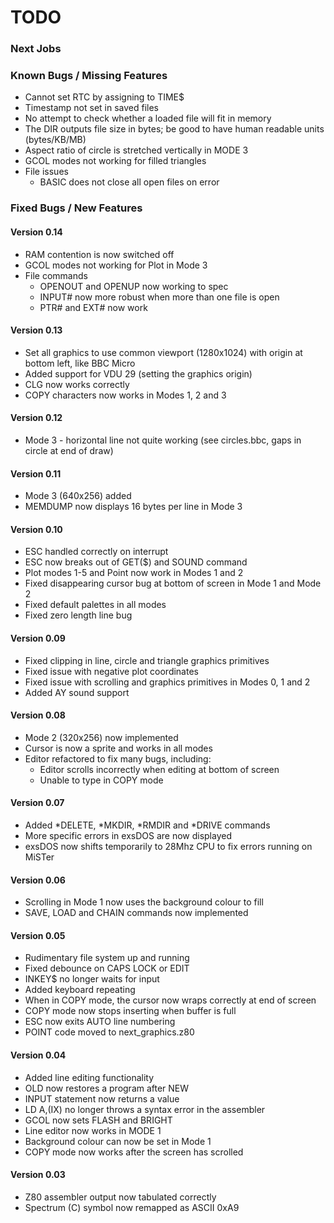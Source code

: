 # TODO
### Next Jobs
### Known Bugs / Missing Features
- Cannot set RTC by assigning to TIME$
- Timestamp not set in saved files
- No attempt to check whether a loaded file will fit in memory
- The DIR outputs file size in bytes; be good to have human readable units (bytes/KB/MB)
- Aspect ratio of circle is stretched vertically in MODE 3
- GCOL modes not working for filled triangles
- File issues
	- BASIC does not close all open files on error
### Fixed Bugs / New Features
#### Version 0.14
- RAM contention is now switched off
- GCOL modes not working for Plot in Mode 3
- File commands
	- OPENOUT and OPENUP now working to spec
	- INPUT# now more robust when more than one file is open
	- PTR# and EXT# now work
#### Version 0.13
- Set all graphics to use common viewport (1280x1024) with origin at bottom left, like BBC Micro
- Added support for VDU 29 (setting the graphics origin)
- CLG now works correctly
- COPY characters now works in Modes 1, 2 and 3
#### Version 0.12
- Mode 3 - horizontal line not quite working (see circles.bbc, gaps in circle at end of draw)
#### Version 0.11
- Mode 3 (640x256) added
- MEMDUMP now displays 16 bytes per line in Mode 3
#### Version 0.10
- ESC handled correctly on interrupt
- ESC now breaks out of GET($) and SOUND command
- Plot modes 1-5 and Point now work in Modes 1 and 2
- Fixed disappearing cursor bug at bottom of screen in Mode 1 and Mode 2
- Fixed default palettes in all modes
- Fixed zero length line bug
#### Version 0.09
- Fixed clipping in line, circle and triangle graphics primitives
- Fixed issue with negative plot coordinates
- Fixed issue with scrolling and graphics primitives in Modes 0, 1 and 2
- Added AY sound support
#### Version 0.08
- Mode 2 (320x256) now implemented
- Cursor is now a sprite and works in all modes
- Editor refactored to fix many bugs, including:
	- Editor scrolls incorrectly when editing at bottom of screen
	- Unable to type in COPY mode
#### Version 0.07
- Added *DELETE, *MKDIR, *RMDIR and *DRIVE commands
- More specific errors in exsDOS are now displayed
- exsDOS now shifts temporarily to 28Mhz CPU to fix errors running on MiSTer
#### Version 0.06
- Scrolling in Mode 1 now uses the background colour to fill
- SAVE, LOAD and CHAIN commands now implemented
#### Version 0.05
- Rudimentary file system up and running
- Fixed debounce on CAPS LOCK or EDIT
- INKEY$ no longer waits for input
- Added keyboard repeating
- When in COPY mode, the cursor now wraps correctly at end of screen
- COPY mode now stops inserting when buffer is full
- ESC now exits AUTO line numbering
- POINT code moved to next_graphics.z80
#### Version 0.04
- Added line editing functionality
- OLD now restores a program after NEW
- INPUT statement now returns a value
- LD A,(IX) no longer throws a syntax error in the assembler
- GCOL now sets FLASH and BRIGHT
- Line editor now works in MODE 1
- Background colour can now be set in Mode 1
- COPY mode now works after the screen has scrolled
#### Version 0.03
- Z80 assembler output now tabulated correctly
- Spectrum (C) symbol now remapped as ASCII 0xA9
